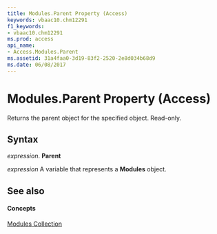 ```yaml
---
title: Modules.Parent Property (Access)
keywords: vbaac10.chm12291
f1_keywords:
- vbaac10.chm12291
ms.prod: access
api_name:
- Access.Modules.Parent
ms.assetid: 31a4faa0-3d19-83f2-2520-2e8d034b68d9
ms.date: 06/08/2017
---
```



# Modules.Parent Property (Access)

Returns the parent object for the specified object. Read-only.


## Syntax

 _expression_. **Parent**

 _expression_ A variable that represents a **Modules** object.


## See also


#### Concepts


[Modules Collection](modules-object-access.md)

